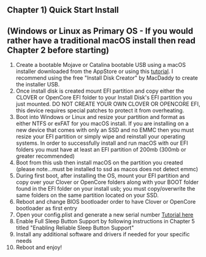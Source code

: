 ##  Chapter 1) Quick Start Install 
## (Windows or Linux as Primary OS - If you would rather have a traditional macOS install then read Chapter 2 before starting)

1. Create a bootable Mojave or Catalina bootable USB using a macOS installer downloaded from the AppStore or using this [tutorial](https://internet-install.gitbook.io/macos-internet-install/). I recommend using the free "Install Disk Creator" by MacDaddy to create the installer USB.
2. Once install disk is created mount EFI partition and copy either the CLOVER or OpenCore EFI folder to your Install Disk's EFI partition you just mounted. DO NOT CREATE YOUR OWN CLOVER OR OPENCORE EFI, this device requires special patches to protect it from overheating.
3. Boot into Windows or Linux and resize your partition and format as either NTFS or exFAT for you macOS install. If you are installing on a new device that comes with only an SSD and no EMMC then you must resize your EFI partition or simply wipe and reinstall your operating systems. In order to successfully install and run macOS with our EFI folders you must have at least an EFI partition of 200mb (300mb or greater recommended)
4. Boot from this usb then install macOS on the partition you created (please note...must be installed to ssd as macos does not detect emmc)
5. During first boot, after installing the OS, mount your EFI partition and copy over your Clover or OpenCore folders along with your BOOT folder found in the EFI folder on your install usb; you must copy/overwrite the same folders on the same partition located on your SSD.
6. Reboot and change BIOS bootloader order to have Clover or OpenCore bootloader as first entry
7. Open your config.plist and generate a new serial number [Tutorial here](https://hackintosher.com/forums/thread/generate-your-own-hackintosh-serial-number-board-serial-number-uuid-mlb-rom-in-clover.306/)
8. Enable Full Sleep Button Support by following instructions in Chapter 5 titled "Enabling Reliable Sleep Button Support"
9. Install any additional software and drivers if needed for your specific needs
10. Reboot and enjoy!
